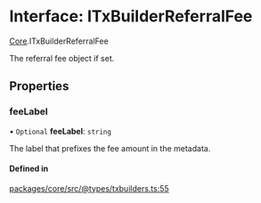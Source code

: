 # Interface: ITxBuilderReferralFee

[Core](../modules/Core.md).ITxBuilderReferralFee

The referral fee object if set.

## Properties

### feeLabel

• `Optional` **feeLabel**: `string`

The label that prefixes the fee amount in the metadata.

#### Defined in

[packages/core/src/@types/txbuilders.ts:55](https://github.com/SundaeSwap-finance/sundae-sdk/blob/main/packages/core/src/@types/txbuilders.ts#L55)
